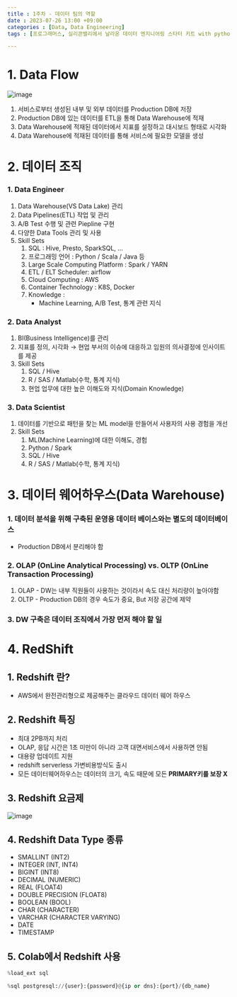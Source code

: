 ```yaml
---
title : 1주차 - 데이터 팀의 역할
date : 2023-07-26 13:00 +09:00
categories : [Data, Data Engineering]
tags : [프로그래머스, 실리콘밸리에서 날라온 데이터 엔지니어링 스타터 키트 with python, DE] 

---
```


# 1. Data Flow
![image](https://github.com/mini0-0/mini0-0.github.io/assets/63296983/cd208639-0f9e-4850-9623-854fc886f83c)

1. 서비스로부터 생성된 내부 및 외부 데이터를 Production DB에 저장
2. Production DB에 있는 데이터를 ETL을 통해 Data Warehouse에 적재
3. Data Warehouse에 적재된 데이터에서 지표를 설정하고 대시보드 형태로 시각화
4. Data Warehouse에 적재된 데이터를 통해 서비스에 필요한 모델을 생성

# 2. 데이터 조직

### 1. Data Engineer

1. Data Warehouse(VS Data Lake) 관리
2. Data Pipelines(ETL) 작업 및 관리
3. A/B Test 수행 및 관련 Piepline 구현
4. 다양한 Data Tools 관리 및 사용
5. Skill Sets
    1. SQL : Hive, Presto, SparkSQL, …
    2. 프로그래밍 언어 : Python / Scala / Java 등 
    3. Large Scale Computing Platform : Spark / YARN
    4. ETL / ELT Scheduler: airflow
    5. Cloud Computing : AWS
    6. Container Technology : K8S, Docker
    7. Knowledge : 
        - Machine Learning, A/B Test, 통계 관련 지식
        

### 2. Data Analyst

1. BI(Business Intelligence)를 관리
2. 지표를 정의, 시각화 → 현업 부서의 이슈에 대응하고 임원의 의사결정에 인사이트를 제공
3. Skill Sets
    1. SQL / Hive
    2. R / SAS / Matlab(수학, 통계 지식)
    3. 현업 업무에 대한 높은 이해도와 지식(Domain Knowledge)

### 3. Data Scientist

1. 데이터를 기반으로 패턴을 찾는 ML model을 만들어서 사용자의 사용 경험을 개선
2. Skill Sets
    1. ML(Machine Learning)에 대한 이해도, 경험
    2. Python / Spark 
    3. SQL / Hive 
    4. R / SAS / Matlab(수학, 통계 지식)
    

# 3. 데이터 웨어하우스(Data Warehouse)

### 1. 데이터 분석을 위해 구축된 운영용 데이터 베이스와는 별도의 데이터베이스

- Production DB에서 분리해야 함

### 2. OLAP (OnLine Analytical Processing) vs. OLTP (OnLine Transaction Processing)

1. OLAP - DW는 내부 직원들이 사용하는 것이라서 속도 대신 처리량이 높아야함
2. OLTP - Production DB의 경우 속도가 중요, But 저장 공간에 제약

### 3. DW 구축은 데이터 조직에서 가장 먼저 해야 할 일

# 4. RedShift

## 1. Redshift 란?

- AWS에서 완전관리형으로 제공해주는 클라우드 데이터 웨어 하우스

## 2. Redshift 특징

- 최대 2PB까지 처리
- OLAP, 응답 시간은 1초 미만이 아니라 고객 대면서비스에서 사용하면 안됨
- 대용량 업데이트 지원
- redshift serverless 가변비용방식도 출시
- 모든 데이터웨어하우스는 데이터의 크기, 속도 때문에 모든 **PRIMARY키를 보장 X**

## 3. Redshift 요금제
![image](https://github.com/mini0-0/mini0-0.github.io/assets/63296983/f2b44194-6f15-4a40-ac43-2879879412af)


## 4. Redshift Data Type 종류

- SMALLINT (INT2)
- INTEGER (INT, INT4)
- BIGINT (INT8)
- DECIMAL (NUMERIC)
- REAL (FLOAT4)
- DOUBLE PRECISION (FLOAT8)
- BOOLEAN (BOOL)
- CHAR (CHARACTER)
- VARCHAR (CHARACTER VARYING)
- DATE
- TIMESTAMP

## 5. Colab에서 Redshift 사용

```python
%load_ext sql

%sql postgresql://{user}:{password}@{ip or dns}:{port}/{db_name}
```




